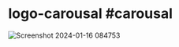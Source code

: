 # logo-carousal  #carousal
![Screenshot 2024-01-16 084753](https://github.com/Debarjitmohanty/logo-carousal/assets/91021174/3324d0f4-7bdc-4df0-81f9-2b921503c547)
